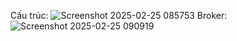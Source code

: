 Cấu trúc: 
![Screenshot 2025-02-25 085753](https://github.com/user-attachments/assets/bbe95e6f-2773-4e1d-9778-cfec727f9e0b)
Broker: 
![Screenshot 2025-02-25 090919](https://github.com/user-attachments/assets/4514c3fd-8545-4c32-8ff3-8334a04e2ba6)
